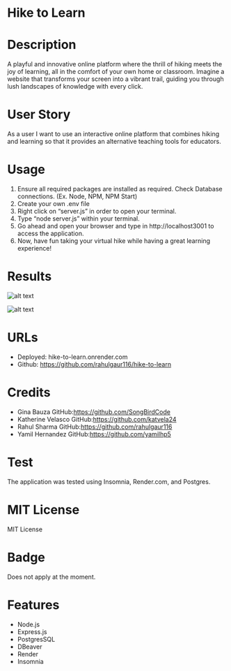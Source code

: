 # Hike to Learn 

# Description 
A playful and innovative online platform where the thrill of hiking meets the joy of learning, all in the comfort of your own home or classroom. Imagine a website that transforms your screen into a vibrant trail, guiding you through lush landscapes of knowledge with every click. 

# User Story 
 As a user I want to use an interactive online platform that combines hiking and learning so that it provides an alternative teaching tools for educators. 


# Usage 

1.	Ensure all required packages are installed as required. Check Database connections.   (Ex. Node, NPM, NPM Start)
2.  Create your own .env file 
3.	Right click on “server.js” in order to open your terminal.
4.	Type “node server.js” within your terminal. 
5.	Go ahead and open your browser and type in http://localhost3001 to access the application.
6.	Now, have fun taking your virtual hike while having a great learning experience!

# Results 

![alt text](image.png)

![alt text](image-1.png) 












# URLs
- Deployed: hike-to-learn.onrender.com
- Github: https://github.com/rahulgaur116/hike-to-learn






 
 
 
 # Credits 
- Gina Bauza  GitHub:https://github.com/SongBirdCode
- Katherine Velasco  GitHub:https://github.com/katvela24
- Rahul Sharma GitHub:https://github.com/rahulgaur116
- Yamil Hernandez GitHub:https://github.com/yamilhp5

# Test
 The application was tested using Insomnia, Render.com, and Postgres. 



 # MIT License 
  MIT License 

 # Badge 
 Does not apply at the moment. 
 

 # Features
- Node.js 
- Express.js
- PostgresSQL
- DBeaver
-  Render
- Insomnia
